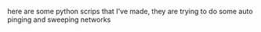 here are some python scrips that I've made, they are trying to do some auto pinging and sweeping networks
